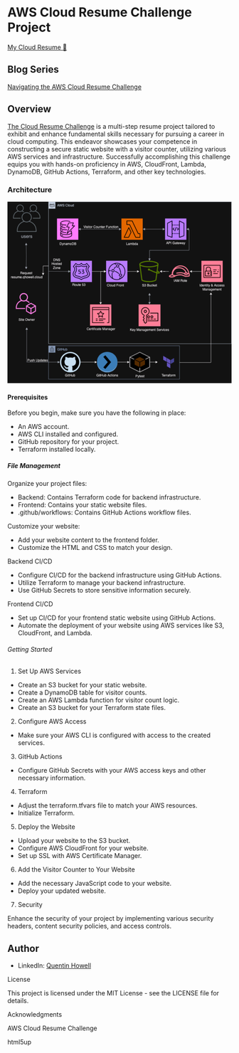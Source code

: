 # AWS Cloud Resume Challenge Project
[My Cloud Resume 🔗](https://resume.qhowell.cloud)

## Blog Series
[Navigating the AWS Cloud Resume Challenge](https://dev.to/qdiddypop/navigating-the-aws-cloud-resume-challenge-lessons-learned-37l2)


## Overview
[The Cloud Resume Challenge](https://cloudresumechallenge.dev/docs/the-challenge/aws/) is a multi-step resume project tailored to exhibit and enhance fundamental skills necessary for pursuing a career in cloud computing. This endeavor showcases your competence in constructing a secure static website with a visitor counter, utilizing various AWS services and infrastructure. Successfully accomplishing this challenge equips you with hands-on proficiency in AWS, CloudFront, Lambda, DynamoDB, GitHub Actions, Terraform, and other key technologies.

### Architecture

![Architecture Diagram](/img/AWS1.drawio.png)

#### Prerequisites
Before you begin, make sure you have the following in place:
- An AWS account.
- AWS CLI installed and configured.
- GitHub repository for your project.
- Terraform installed locally.

##### File Management
Organize your project files:
- Backend: Contains Terraform code for backend infrastructure.
- Frontend: Contains your static website files.
- .github/workflows: Contains GitHub Actions workflow files.

Customize your website:
- Add your website content to the frontend folder.
- Customize the HTML and CSS to match your design.

Backend CI/CD
- Configure CI/CD for the backend infrastructure using GitHub Actions.
- Utilize Terraform to manage your backend infrastructure.
- Use GitHub Secrets to store sensitive information securely.

Frontend CI/CD
- Set up CI/CD for your frontend static website using GitHub Actions.
- Automate the deployment of your website using AWS services like S3, CloudFront, and Lambda.

###### Getting Started

1. Set Up AWS Services
- Create an S3 bucket for your static website.
- Create a DynamoDB table for visitor counts.
- Create an AWS Lambda function for visitor count logic.
- Create an S3 bucket for your Terraform state files.

2. Configure AWS Access
- Make sure your AWS CLI is configured with access to the created services.

3. GitHub Actions
- Configure GitHub Secrets with your AWS access keys and other necessary information.

4. Terraform
- Adjust the terraform.tfvars file to match your AWS resources.
- Initialize Terraform.

5. Deploy the Website
- Upload your website to the S3 bucket.
- Configure AWS CloudFront for your website.
- Set up SSL with AWS Certificate Manager.

6. Add the Visitor Counter to Your Website
- Add the necessary JavaScript code to your website.
- Deploy your updated website.

7. Security

Enhance the security of your project by implementing various security headers, content security policies, and access controls.

## Author
- LinkedIn: [Quentin Howell](https://www.linkedin.com/in/quentin-howell-7477636a/)

License

This project is licensed under the MIT License - see the LICENSE file for details.

Acknowledgments

AWS Cloud Resume Challenge

html5up




